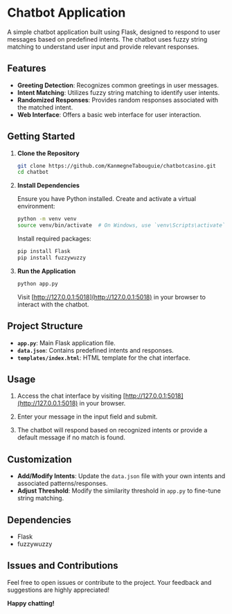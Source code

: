 # Chatbot Application

A simple chatbot application built using Flask, designed to respond to user messages based on predefined intents. The chatbot uses fuzzy string matching to understand user input and provide relevant responses.

## Features

- **Greeting Detection**: Recognizes common greetings in user messages.
- **Intent Matching**: Utilizes fuzzy string matching to identify user intents.
- **Randomized Responses**: Provides random responses associated with the matched intent.
- **Web Interface**: Offers a basic web interface for user interaction.

## Getting Started

1. **Clone the Repository**

   ```bash
   git clone https://github.com/KanmegneTabouguie/chatbotcasino.git
   cd chatbot
   ```

2. **Install Dependencies**

   Ensure you have Python installed. Create and activate a virtual environment:

   ```bash
   python -m venv venv
   source venv/bin/activate  # On Windows, use `venv\Scripts\activate`
   ```

   Install required packages:
   ```bash
   pip install Flask
   pip install fuzzywuzzy
   ```
4. **Run the Application**

   ```bash
   python app.py
   ```

   Visit [http://127.0.0.1:5018](http://127.0.0.1:5018) in your browser to interact with the chatbot.

## Project Structure

- **`app.py`**: Main Flask application file.
- **`data.json`**: Contains predefined intents and responses.
- **`templates/index.html`**: HTML template for the chat interface.

## Usage

1. Access the chat interface by visiting [http://127.0.0.1:5018](http://127.0.0.1:5018) in your browser.

2. Enter your message in the input field and submit.

3. The chatbot will respond based on recognized intents or provide a default message if no match is found.

## Customization

- **Add/Modify Intents**: Update the `data.json` file with your own intents and associated patterns/responses.
- **Adjust Threshold**: Modify the similarity threshold in `app.py` to fine-tune string matching.

## Dependencies

- Flask
- fuzzywuzzy

## Issues and Contributions

Feel free to open issues or contribute to the project. Your feedback and suggestions are highly appreciated!

**Happy chatting!**

